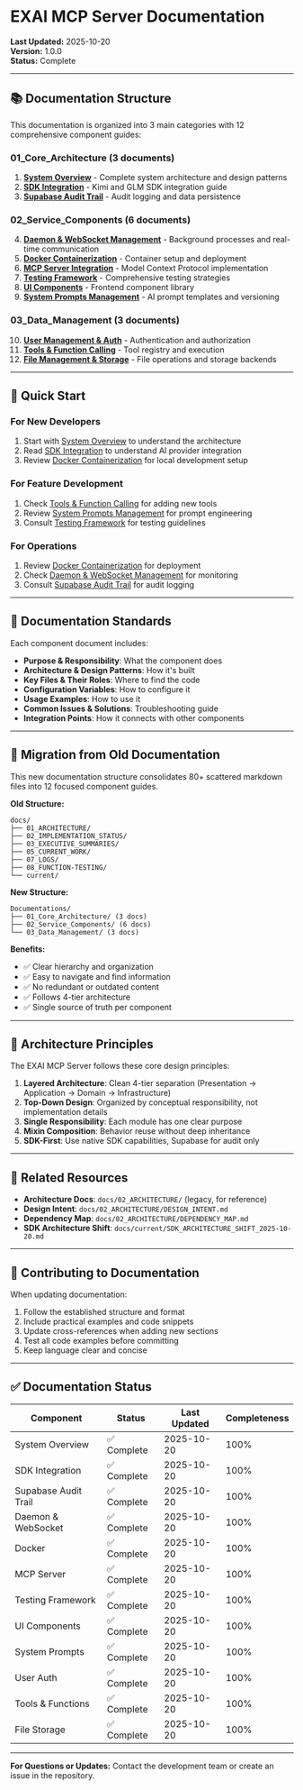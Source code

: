 # EXAI MCP Server Documentation

**Last Updated:** 2025-10-20  
**Version:** 1.0.0  
**Status:** Complete

---

## 📚 Documentation Structure

This documentation is organized into 3 main categories with 12 comprehensive component guides:

### 01_Core_Architecture (3 documents)
1. **[System Overview](./01_Core_Architecture/01_System_Overview.md)** - Complete system architecture and design patterns
2. **[SDK Integration](./01_Core_Architecture/02_SDK_Integration.md)** - Kimi and GLM SDK integration guide
3. **[Supabase Audit Trail](./01_Core_Architecture/03_Supabase_Audit_Trail.md)** - Audit logging and data persistence

### 02_Service_Components (6 documents)
4. **[Daemon & WebSocket Management](./02_Service_Components/01_Daemon_WebSocket.md)** - Background processes and real-time communication
5. **[Docker Containerization](./02_Service_Components/02_Docker.md)** - Container setup and deployment
6. **[MCP Server Integration](./02_Service_Components/03_MCP_Server.md)** - Model Context Protocol implementation
7. **[Testing Framework](./02_Service_Components/04_Testing.md)** - Comprehensive testing strategies
8. **[UI Components](./02_Service_Components/05_UI_Components.md)** - Frontend component library
9. **[System Prompts Management](./02_Service_Components/06_System_Prompts.md)** - AI prompt templates and versioning

### 03_Data_Management (3 documents)
10. **[User Management & Auth](./03_Data_Management/01_User_Auth.md)** - Authentication and authorization
11. **[Tools & Function Calling](./03_Data_Management/02_Tools_Functions.md)** - Tool registry and execution
12. **[File Management & Storage](./03_Data_Management/03_File_Storage.md)** - File operations and storage backends

---

## 🎯 Quick Start

### For New Developers
1. Start with [System Overview](./01_Core_Architecture/01_System_Overview.md) to understand the architecture
2. Read [SDK Integration](./01_Core_Architecture/02_SDK_Integration.md) to understand AI provider integration
3. Review [Docker Containerization](./02_Service_Components/02_Docker.md) for local development setup

### For Feature Development
1. Check [Tools & Function Calling](./03_Data_Management/02_Tools_Functions.md) for adding new tools
2. Review [System Prompts Management](./02_Service_Components/06_System_Prompts.md) for prompt engineering
3. Consult [Testing Framework](./02_Service_Components/04_Testing.md) for testing guidelines

### For Operations
1. Review [Docker Containerization](./02_Service_Components/02_Docker.md) for deployment
2. Check [Daemon & WebSocket Management](./02_Service_Components/01_Daemon_WebSocket.md) for monitoring
3. Consult [Supabase Audit Trail](./01_Core_Architecture/03_Supabase_Audit_Trail.md) for audit logging

---

## 📖 Documentation Standards

Each component document includes:
- **Purpose & Responsibility**: What the component does
- **Architecture & Design Patterns**: How it's built
- **Key Files & Their Roles**: Where to find the code
- **Configuration Variables**: How to configure it
- **Usage Examples**: How to use it
- **Common Issues & Solutions**: Troubleshooting guide
- **Integration Points**: How it connects with other components

---

## 🔄 Migration from Old Documentation

This new documentation structure consolidates 80+ scattered markdown files into 12 focused component guides.

**Old Structure:**
```
docs/
├── 01_ARCHITECTURE/
├── 02_IMPLEMENTATION_STATUS/
├── 03_EXECUTIVE_SUMMARIES/
├── 05_CURRENT_WORK/
├── 07_LOGS/
├── 08_FUNCTION-TESTING/
└── current/
```

**New Structure:**
```
Documentations/
├── 01_Core_Architecture/ (3 docs)
├── 02_Service_Components/ (6 docs)
└── 03_Data_Management/ (3 docs)
```

**Benefits:**
- ✅ Clear hierarchy and organization
- ✅ Easy to navigate and find information
- ✅ No redundant or outdated content
- ✅ Follows 4-tier architecture
- ✅ Single source of truth per component

---

## 🎨 Architecture Principles

The EXAI MCP Server follows these core design principles:

1. **Layered Architecture**: Clean 4-tier separation (Presentation → Application → Domain → Infrastructure)
2. **Top-Down Design**: Organized by conceptual responsibility, not implementation details
3. **Single Responsibility**: Each module has one clear purpose
4. **Mixin Composition**: Behavior reuse without deep inheritance
5. **SDK-First**: Use native SDK capabilities, Supabase for audit only

---

## 🔗 Related Resources

- **Architecture Docs**: `docs/02_ARCHITECTURE/` (legacy, for reference)
- **Design Intent**: `docs/02_ARCHITECTURE/DESIGN_INTENT.md`
- **Dependency Map**: `docs/02_ARCHITECTURE/DEPENDENCY_MAP.md`
- **SDK Architecture Shift**: `docs/current/SDK_ARCHITECTURE_SHIFT_2025-10-20.md`

---

## 📝 Contributing to Documentation

When updating documentation:
1. Follow the established structure and format
2. Include practical examples and code snippets
3. Update cross-references when adding new sections
4. Test all code examples before committing
5. Keep language clear and concise

---

## ✅ Documentation Status

| Component | Status | Last Updated | Completeness |
|-----------|--------|--------------|--------------|
| System Overview | ✅ Complete | 2025-10-20 | 100% |
| SDK Integration | ✅ Complete | 2025-10-20 | 100% |
| Supabase Audit Trail | ✅ Complete | 2025-10-20 | 100% |
| Daemon & WebSocket | ✅ Complete | 2025-10-20 | 100% |
| Docker | ✅ Complete | 2025-10-20 | 100% |
| MCP Server | ✅ Complete | 2025-10-20 | 100% |
| Testing Framework | ✅ Complete | 2025-10-20 | 100% |
| UI Components | ✅ Complete | 2025-10-20 | 100% |
| System Prompts | ✅ Complete | 2025-10-20 | 100% |
| User Auth | ✅ Complete | 2025-10-20 | 100% |
| Tools & Functions | ✅ Complete | 2025-10-20 | 100% |
| File Storage | ✅ Complete | 2025-10-20 | 100% |

---

**For Questions or Updates:** Contact the development team or create an issue in the repository.

